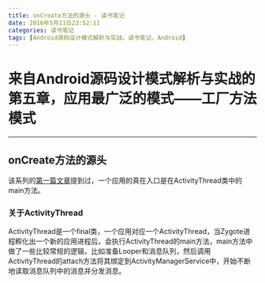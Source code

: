 ```yaml
---
title: onCreate方法的源头 - 读书笔记
date: 2016年5月11日23:52:11
categories: 读书笔记
tags: [Android源码设计模式解析与实战，读书笔记，Android]
---
```


# 来自Android源码设计模式解析与实战的第五章，应用最广泛的模式——工厂方法模式

---

## onCreate方法的源头

 该系列的[第一篇文章](http://yangxijun.github.io/2016/04/30/LayoutInflater%E7%9A%84%E6%9D%A5%E9%BE%99%E5%8E%BB%E8%84%89%20-%20%E8%AF%BB%E4%B9%A6%E7%AC%94%E8%AE%B0/)提到过，一个应用的真在入口是在ActivityThread类中的main方法。

### 关于ActivityThread

ActivityThread是一个final类，一个应用对应一个ActivityThread，当Zygote进程孵化出一个新的应用进程后，会执行ActivityThread的main方法，main方法中做了一些比较常规的逻辑，比如准备Looper和消息队列，然后调用ActivityThread的attach方法将其绑定到ActivityManagerService中，开始不断地读取消息队列中的消息并分发消息。
